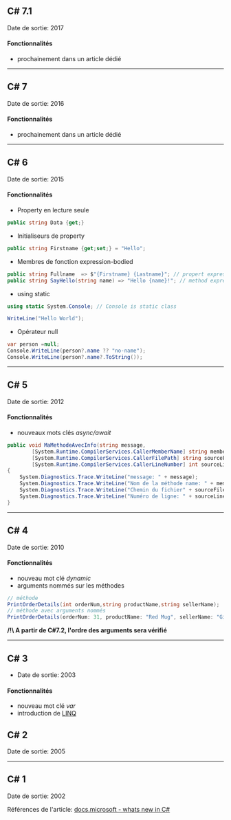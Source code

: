 ﻿---
tags: dotnet
---


## C# 7.1
Date de sortie: 2017
#### Fonctionnalités
- prochainement dans un article dédié

**************************************************
## C# 7
Date de sortie: 2016

#### Fonctionnalités
- prochainement dans un article dédié

**************************************************
## C# 6
Date de sortie: 2015

#### Fonctionnalités
- Property en lecture seule
```csharp
public string Data {get;}
````
- Initialiseurs de property
```csharp
public string Firstname {get;set;} = "Hello";
````
- Membres de fonction expression-bodied
```csharp
public string Fullname  => $"{Firstname} {Lastname}"; // propert expression-bodied
public string SayHello(string name) => "Hello {name}!"; // method expression-bodied
````
- using static
```csharp
using static System.Console; // Console is static class

WriteLine("Hello World");
````
- Opérateur null
```csharp
var person =null;
Console.WriteLine(person?.name ?? "no-name");
Console.WriteLine(person?.name?.ToString());
````
**************************************************
## C# 5
Date de sortie: 2012
#### Fonctionnalités
* nouveaux mots clés *async/await* 


```csharp
public void MaMethodeAvecInfo(string message,  
        [System.Runtime.CompilerServices.CallerMemberName] string memberName = "",  
        [System.Runtime.CompilerServices.CallerFilePath] string sourceFilePath = "",  
        [System.Runtime.CompilerServices.CallerLineNumber] int sourceLineNumber = 0)  
{  
    System.Diagnostics.Trace.WriteLine("message: " + message);  
    System.Diagnostics.Trace.WriteLine("Nom de la méthode name: " + memberName + " = MaMethodeAvecInfo");  
    System.Diagnostics.Trace.WriteLine("Chemin du fichier" + sourceFilePath + " = C:\...\file.cs");  
    System.Diagnostics.Trace.WriteLine("Numéro de ligne: " + sourceLineNumber + " = ");  
}  
````
**************************************************
## C# 4
Date de sortie: 2010
#### Fonctionnalités
* nouveau mot clé *dynamic* 
* arguments nommés sur les méthodes
```csharp
// méthode
PrintOrderDetails(int orderNum,string productName,string sellerName);
// méthode avec arguments nommés
PrintOrderDetails(orderNum: 31, productName: "Red Mug", sellerName: "Gift Shop");
````
**/!\ A partir de C#7.2, l'ordre des arguments sera vérifié**
**************************************************
## C# 3
- Date de sortie: 2003
#### Fonctionnalités
* nouveau mot clé *var* 
* introduction de [LINQ](https://docs.microsoft.com/fr-fr/dotnet/csharp/programming-guide/concepts/linq/index)

## C# 2
Date de sortie: 2005
**************************************************
## C# 1
Date de sortie: 2002

Références de l'article:
[docs.microsoft - whats new in C# ](https://docs.microsoft.com/fr-fr/dotnet/csharp/whats-new/)
